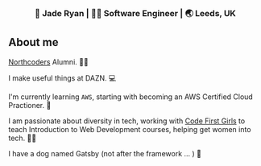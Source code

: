 <div align="center">
<h3> 👩 Jade Ryan | 👩‍💻 Software Engineer | 🌏 Leeds, UK </h3>
</div>

## About me

[Northcoders](https://northcoders.com/) Alumni. 👩‍🎓

I make useful things at DAZN. 💻

I'm currently learning `AWS`, starting with becoming an AWS Certified Cloud Practioner. 🎯

I am passionate about diversity in tech, working with [Code First Girls](https://codefirstgirls.org.uk/) to teach Introduction to Web Development courses, helping get women into tech. 👩‍🏫

I have a dog named Gatsby (not after the framework ... ) 🐶

